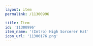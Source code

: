 ```yaml
---
layout: item
permalink: /11300996

title: Item
id: '11300996'
item_name: '(Intro) High Sorcerer Hat'
icon_url: '11300176.png'
---
```

